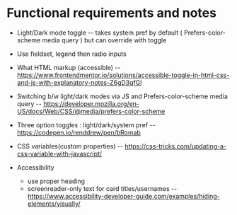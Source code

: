 # Functional requirements and notes

- Light/Dark mode toggle -- takes system pref by default ( Prefers-color-scheme media query ) but can override with toggle

- Use fieldset, legend then radio inputs

- What HTML markup (accessible) -- https://www.frontendmentor.io/solutions/accessible-toggle-in-html-css-and-js-with-explanatory-notes-Z6gD3qfGl

- Switching b/w light/dark modes via JS and Prefers-color-scheme media query -- https://developer.mozilla.org/en-US/docs/Web/CSS/@media/prefers-color-scheme

- Three option toggles : light/dark/system pref -- https://codepen.io/renddrew/pen/bRomab

- CSS variables(custom properties) -- https://css-tricks.com/updating-a-css-variable-with-javascript/

- Accessibility
  - use proper heading
  - screenreader-only text for card titles/usernames -- https://www.accessibility-developer-guide.com/examples/hiding-elements/visually/
